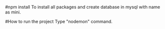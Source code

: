 #npm install 
To install all packages and create database in mysql with name as mini.

#How to run the project 
Type "nodemon" command.